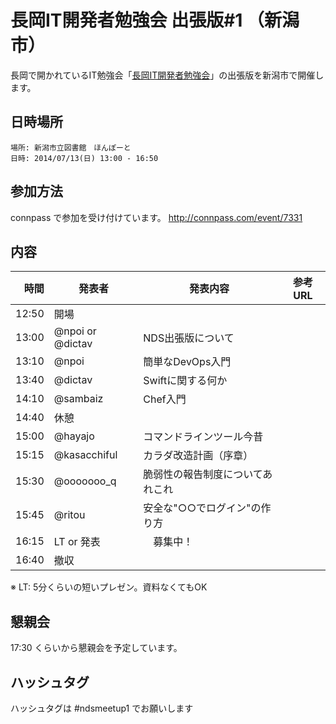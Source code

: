 長岡IT開発者勉強会 出張版#1 （新潟市）
=====================================

長岡で開かれているIT勉強会「[長岡IT開発者勉強会](http://nagaoka.techtalk.jp/)」の出張版を新潟市で開催します。
## 日時場所
```
場所: 新潟市立図書館　ほんぽーと
日時: 2014/07/13(日) 13:00 - 16:50
```

## 参加方法
connpass で参加を受け付けています。
http://connpass.com/event/7331

## 内容

時間  | 発表者 | 発表内容 | 参考URL
-----:|-------|------|----
12:50 | 開場 |
13:00 | @npoi or @dictav | NDS出張版について
13:10 | @npoi | 簡単なDevOps入門
13:40 | @dictav | Swiftに関する何か
14:10 | @sambaiz | Chef入門
14:40 | 休憩
15:00 | @hayajo | コマンドラインツール今昔
15:15 | @kasacchiful | カラダ改造計画（序章）
15:30 | @ooooooo_q | 脆弱性の報告制度についてあれこれ
15:45 | @ritou | 安全な"○○でログイン"の作り方
16:15 | LT or 発表 |　募集中！
16:40 | 撤収 |

※ LT: 5分くらいの短いプレゼン。資料なくてもOK

## 懇親会
17:30 くらいから懇親会を予定しています。

## ハッシュタグ

ハッシュタグは #ndsmeetup1 でお願いします
